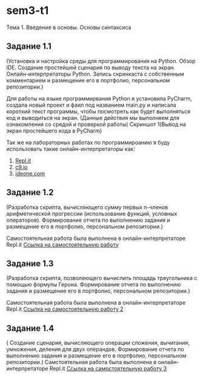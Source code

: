 # sem3-t1
Тема 1. Введение в основы. Основы синтаксиса

## Задание 1.1 
(Установка и настройка среды для программирования на Python. Обзор IDE. Создание простейшей сценария по выводу текста на экран. Онлайн-интерпретаторы Python. Запись скринкаста с собственным комментарием и размещение его в портфолио, персональном репозитории.) 

Для работы на языке программирвания Python я установила PyCharm, создала новый проект и фаил под названием main.py и написала короткий текст программы, чтобы посмотреть как будет выполняться код и выводиться на экран. (Данные действия мы выполняем для ознакомления со средой и проверкой работы)
Скриншот 1(Вывод на экран простейшего кода в PyCharm)

Так же на лабораторных работах по программироанию я буду использовать такие онлайн-интерпретаторы как:
1) [Repl.it](https://repl.it/@LizaBielorukova )
2) [c9.io](https://aws.amazon.com/ru/cloud9/?origin=c9io)
3) [ideone.com](https://ideone.com)

## Задание 1.2
(Разработка скрипта, вычисляющего сумму первых n-членов арифметической прогрессии (использование функций, условных операторов). Формирование отчета по выполнению задания и размещение его в портфолио, персональном репозитории.)

Самостоятельная работа была выполнена в онлайн-интерпретаторе Repl.it
[Ссылка на самостоятельную работу](https://repl.it/@LizaBielorukova/Arifmietichieskaia-proghriessiia)

## Задание 1.3
(Разработка скрипта, позволяющего вычислить площадь треугольника с помощью формулы Герона. Формирование отчета по выполнению задания и размещение его в портфолио, персональном репозитории.)

Самостоятельная работа была выполнена в онлайн-интерпретаторе Repl.it
[Ссылка на самостоятельную работу 2](https://repl.it/@LizaBielorukova/Formula-Gierman)

## Задание 1.4 
( Создание сценария, вычисляющего операции сложения, вычитания, умножения, деления для двух операндов. Формирование отчета по выполнению задания и размещение его в портфолио, персональном репозитории.)
Самстоятельная работа была выполнена в онлайн-интерпретаторе Repl.it
[Ссылка на самостоятельную работу 3](https://repl.it/@LizaBielorukova/Arifmietichieskiie-opieratsii-dlia-opierandov)
